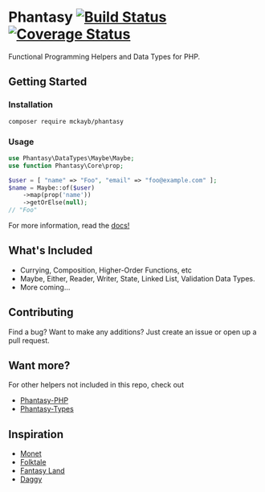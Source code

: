 # Phantasy [![Build Status](https://travis-ci.org/mckayb/phantasy.svg?branch=master)](https://travis-ci.org/mckayb/phantasy) [![Coverage Status](https://coveralls.io/repos/github/mckayb/phantasy/badge.svg?branch=master)](https://coveralls.io/github/mckayb/phantasy)
Functional Programming Helpers and Data Types for PHP.

## Getting Started

### Installation
`composer require mckayb/phantasy`

### Usage
```php
use Phantasy\DataTypes\Maybe\Maybe;
use function Phantasy\Core\prop;

$user = [ "name" => "Foo", "email" => "foo@example.com" ];
$name = Maybe::of($user)
	->map(prop('name'))
	->getOrElse(null);
// "Foo"
```
For more information, read the [docs!](https://github.com/mckayb/phantasy/tree/master/docs)

## What's Included
  * Currying, Composition, Higher-Order Functions, etc
  * Maybe, Either, Reader, Writer, State, Linked List, Validation Data Types.
  * More coming...

## Contributing
Find a bug? Want to make any additions?
Just create an issue or open up a pull request.

## Want more?
For other helpers not included in this repo, check out
  * [Phantasy-PHP](https://github.com/mckayb/phantasy)
  * [Phantasy-Types](https://github.com/mckayb/phantasy-types)

## Inspiration
  * [Monet](https://github.com/cwmyers/monet.js)
  * [Folktale](https://github.com/origamitower/folktale)
  * [Fantasy Land](https://github.com/fantasyland/fantasy-land)
  * [Daggy](https://github.com/fantasyland/daggy)
